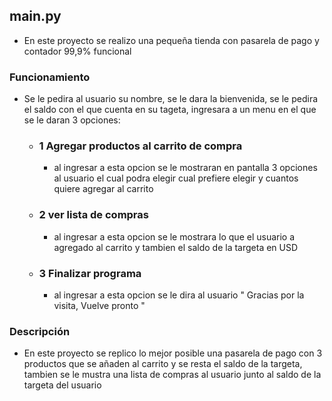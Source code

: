 ## main.py
- En este proyecto se realizo una pequeña tienda con pasarela de pago y contador 99,9% funcional 

### Funcionamiento
- Se le pedira al usuario su nombre, se le dara la bienvenida, se le pedira el saldo con el que cuenta en su tageta, ingresara a un menu en el que se le daran 3 opciones:
    - ### 1 Agregar productos al carrito de compra
        - al ingresar a esta opcion se le mostraran en pantalla 3 opciones al usuario el cual podra elegir cual prefiere elegir y cuantos quiere agregar al carrito
    - ### 2 ver lista de compras
        - al ingresar a esta opcion se le mostrara lo que el usuario a agregado al carrito y tambien el saldo de la targeta en USD
    - ### 3 Finalizar programa
        - al ingresar a esta opcion se le dira al usuario " Gracias por la visita, Vuelve pronto "

### Descripción
-  En este proyecto se replico lo mejor posible una pasarela de pago con 3 productos que se añaden al carrito y se resta el saldo de la targeta, tambien se le mustra una lista de compras al usuario junto al saldo de la targeta del usuario